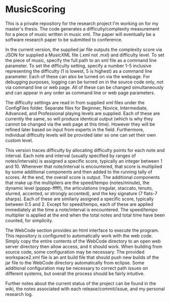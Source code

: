 MusicScoring
======

This is a private repository for the research project I'm working on for my master's thesis. The code generates a difficulty/complexity measurement for a piece of music written in music xml. The paper will eventually be a software research paper to be submitted to conference.

In the current version, the supplied jar file outputs the complexity score via JSON for supplied a MusicXML file (.xml not .mxl) and difficulty level. To set the piece of music, specify the full path to an xml file as a command line parameter. To set the difficulty setting, specify a number 1-5 inclusive representing the difficulty (1 is lowest, 5 is highest) as a command line parameter. Each of these can also be turned on via the webpage. For debugging purposes, logging can be turned on in the source code only, not via command line or web page. All of these can be changed simultaneously and can appear in any order as command line or web page parameters.

The difficulty settings are read in from supplied xml files under the ConfigFiles folder. Separate files for Beginner, Novice, Intermediate, Advanced, and Professional playing levels are supplied. Each of these are currently the same, so will produce identical output (which is why they cannot be changed via the web page at this time). However they will be refined later based on input from experts in the field. Furthermore, individual difficulty levels will be provided later so one can set their own custom level.

This version traces difficulty by allocating difficulty points for each note and interval. Each note and interval (usually specified by ranges of notes/intervals) is assigned a specific score, typically an integer between 1 and 10. Whenever that note/interval is encountered, that score is multiplied by some additional components and then added to the running tally of scores. At the end, the overall score is output. The additional components that make up the multipliers are the speed/tempo (notes/minute), the dynamic level (ppppp-fffff), the articulations (regular, staccato, tenuto, slurred, accented, or strongly accented), and the key signature (7 flats-7 sharps). Each of these are similarly assigned a specific score, typically between 0.5 and 2. Except for speed/tempo, each of these are applied immediately at the time a note/interval is encountered. The speed/tempo multiplier is applied at the end when the total notes and total time have been counted, for simplicity.

The WebCode section provides an html interface to execute the program. This repository is configured to automatically work with the web code. Simply copy the entire contents of the WebCode directory to an open web server directory then allow access, and it should work. When building from source code, some configuration may be necessary. The provided workspace2.xml file is an ant build file that should push new builds of the jar file to the WebCode directory automatically from eclipse. Some additional configuration may be necessary to correct path issues on different systems, but overall the process should be fairly intuitive.

Further notes about the current status of the project can be found in the wiki, the notes associated with each release/commit/issue, and my personal research log.
